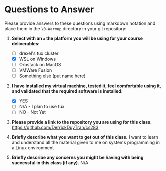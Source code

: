 # Questions to Answer

Please provide answers to these questions using markdown notation and place them in the `\0-Warmup` directory in your git repository:

1. **Select with an `x` the platform you will be using for your course deliverables:**
   - [ ] drexel's tux cluster
   - [x] WSL on Windows
   - [ ] Orbstack on MacOS
   - [ ] VMWare Fusion
   - [ ] Something else (put name here)

2. **I have installed my virtual machine, tested it, feel comfortable using it, and validated that the required software is installed:**
   - [x] YES
   - [ ] N/A - I plan to use tux
   - [ ] NO - Not Yet

3. **Please provide a link to the repository you are using for this class.**
https://github.com/DerrickDuyTran/cs283

4. **Briefly describe what you want to get out of this class.**
I want to learn and understand all the material given to me on systems programming in a Linux environment
5. **Briefly describe any concerns you might be having with being successful in this class (if any).**
N/A 